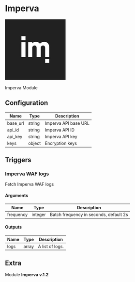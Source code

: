 # Imperva


![Imperva](../../assets/playbooks/library/imperva.png)


Imperva Module

## Configuration



| Name      |  Type   |  Description  |
| --------- | ------- | --------------------------- |
| base_url | string | Imperva API base URL |
| api_id | string | Imperva API ID |
| api_key | string | Imperva API key |
| keys | object | Encryption keys |





## Triggers

### Imperva WAF logs

Fetch Imperva WAF logs



#### Arguments
| Name      |  Type   |  Description  |
| --------- | ------- | --------------------------- |
| frequency | integer | Batch frequency in seconds, default 2s |






#### Outputs
| Name      |  Type   |  Description  |
| --------- | ------- | --------------------------- |
| logs | array | A list of logs. |















## Extra

Module **Imperva v.1.2**

